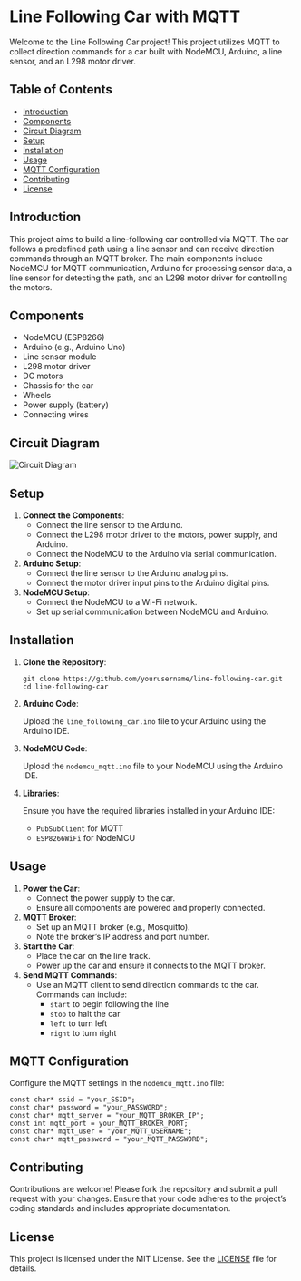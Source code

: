 <!DOCTYPE html>
<html lang="en">
<head>
    <meta charset="UTF-8">
    <meta name="viewport" content="width=device-width, initial-scale=1.0">
</head>
<body>

<h1>Line Following Car with MQTT</h1>

<p>Welcome to the Line Following Car project! This project utilizes MQTT to collect direction commands for a car built with NodeMCU, Arduino, a line sensor, and an L298 motor driver.</p>

<h2>Table of Contents</h2>
<ul>
    <li><a href="#introduction">Introduction</a></li>
    <li><a href="#components">Components</a></li>
    <li><a href="#circuit-diagram">Circuit Diagram</a></li>
    <li><a href="#setup">Setup</a></li>
    <li><a href="#installation">Installation</a></li>
    <li><a href="#usage">Usage</a></li>
    <li><a href="#mqtt-configuration">MQTT Configuration</a></li>
    <li><a href="#contributing">Contributing</a></li>
    <li><a href="#license">License</a></li>
</ul>

<h2 id="introduction">Introduction</h2>
<p>This project aims to build a line-following car controlled via MQTT. The car follows a predefined path using a line sensor and can receive direction commands through an MQTT broker. The main components include NodeMCU for MQTT communication, Arduino for processing sensor data, a line sensor for detecting the path, and an L298 motor driver for controlling the motors.</p>

<h2 id="components">Components</h2>
<ul>
    <li>NodeMCU (ESP8266)</li>
    <li>Arduino (e.g., Arduino Uno)</li>
    <li>Line sensor module</li>
    <li>L298 motor driver</li>
    <li>DC motors</li>
    <li>Chassis for the car</li>
    <li>Wheels</li>
    <li>Power supply (battery)</li>
    <li>Connecting wires</li>
</ul>

<h2 id="circuit-diagram">Circuit Diagram</h2>
<p><img src="link_to_your_circuit_diagram_image" alt="Circuit Diagram"></p>

<h2 id="setup">Setup</h2>
<ol>
    <li><strong>Connect the Components</strong>:
        <ul>
            <li>Connect the line sensor to the Arduino.</li>
            <li>Connect the L298 motor driver to the motors, power supply, and Arduino.</li>
            <li>Connect the NodeMCU to the Arduino via serial communication.</li>
        </ul>
    </li>
    <li><strong>Arduino Setup</strong>:
        <ul>
            <li>Connect the line sensor to the Arduino analog pins.</li>
            <li>Connect the motor driver input pins to the Arduino digital pins.</li>
        </ul>
    </li>
    <li><strong>NodeMCU Setup</strong>:
        <ul>
            <li>Connect the NodeMCU to a Wi-Fi network.</li>
            <li>Set up serial communication between NodeMCU and Arduino.</li>
        </ul>
    </li>
</ol>

<h2 id="installation">Installation</h2>
<ol>
    <li><strong>Clone the Repository</strong>:
        <pre><code>git clone https://github.com/yourusername/line-following-car.git
cd line-following-car</code></pre>
    </li>
    <li><strong>Arduino Code</strong>:
        <p>Upload the <code>line_following_car.ino</code> file to your Arduino using the Arduino IDE.</p>
    </li>
    <li><strong>NodeMCU Code</strong>:
        <p>Upload the <code>nodemcu_mqtt.ino</code> file to your NodeMCU using the Arduino IDE.</p>
    </li>
    <li><strong>Libraries</strong>:
        <p>Ensure you have the required libraries installed in your Arduino IDE:</p>
        <ul>
            <li><code>PubSubClient</code> for MQTT</li>
            <li><code>ESP8266WiFi</code> for NodeMCU</li>
        </ul>
    </li>
</ol>

<h2 id="usage">Usage</h2>
<ol>
    <li><strong>Power the Car</strong>:
        <ul>
            <li>Connect the power supply to the car.</li>
            <li>Ensure all components are powered and properly connected.</li>
        </ul>
    </li>
    <li><strong>MQTT Broker</strong>:
        <ul>
            <li>Set up an MQTT broker (e.g., Mosquitto).</li>
            <li>Note the broker’s IP address and port number.</li>
        </ul>
    </li>
    <li><strong>Start the Car</strong>:
        <ul>
            <li>Place the car on the line track.</li>
            <li>Power up the car and ensure it connects to the MQTT broker.</li>
        </ul>
    </li>
    <li><strong>Send MQTT Commands</strong>:
        <ul>
            <li>Use an MQTT client to send direction commands to the car. Commands can include:
                <ul>
                    <li><code>start</code> to begin following the line</li>
                    <li><code>stop</code> to halt the car</li>
                    <li><code>left</code> to turn left</li>
                    <li><code>right</code> to turn right</li>
                </ul>
            </li>
        </ul>
    </li>
</ol>

<h2 id="mqtt-configuration">MQTT Configuration</h2>
<p>Configure the MQTT settings in the <code>nodemcu_mqtt.ino</code> file:</p>
<pre><code>const char* ssid = "your_SSID";
const char* password = "your_PASSWORD";
const char* mqtt_server = "your_MQTT_BROKER_IP";
const int mqtt_port = your_MQTT_BROKER_PORT;
const char* mqtt_user = "your_MQTT_USERNAME";
const char* mqtt_password = "your_MQTT_PASSWORD";</code></pre>

<h2 id="contributing">Contributing</h2>
<p>Contributions are welcome! Please fork the repository and submit a pull request with your changes. Ensure that your code adheres to the project’s coding standards and includes appropriate documentation.</p>

<h2 id="license">License</h2>
<p>This project is licensed under the MIT License. See the <a href="LICENSE">LICENSE</a> file for details.</p>

</body>
</html>
